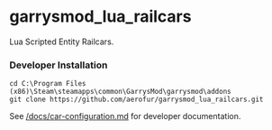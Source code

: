 # garrysmod_lua_railcars
Lua Scripted Entity Railcars.

### Developer Installation

```
cd C:\Program Files (x86)\Steam\steamapps\common\GarrysMod\garrysmod\addons
git clone https://github.com/aerofur/garrysmod_lua_railcars.git
```

See [/docs/car-configuration.md](/docs/car-configuration.md) for developer documentation.

